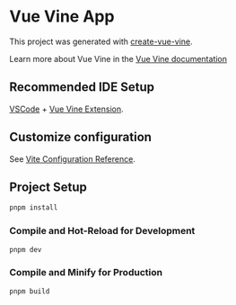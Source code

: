 # Vue Vine App

This project was generated with [create-vue-vine](https://github.com/vue-vine/vue-vine/tree/main/packages/create-vue-vine).

Learn more about Vue Vine in the [Vue Vine documentation](https://vue-vine.dev/)

## Recommended IDE Setup

[VSCode](https://code.visualstudio.com/) + [Vue Vine Extension](https://marketplace.visualstudio.com/items?itemName=ShenQingchuan.vue-vine-extension).

## Customize configuration

See [Vite Configuration Reference](https://vitejs.dev/config/).

## Project Setup

```sh
pnpm install
```

### Compile and Hot-Reload for Development

```sh
pnpm dev
```

### Compile and Minify for Production

```sh
pnpm build
```
